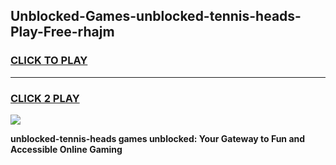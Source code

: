 
## Unblocked-Games-unblocked-tennis-heads-Play-Free-rhajm
<h3>
<a href="https://premium76.site?title=unblocked-tennis-heads&ref=18A1">CLICK TO PLAY</a></h3>
<hr>

<h3>
<a href="https://premium76.site?title=unblocked-tennis-heads&ref=18A1">CLICK 2 PLAY</a>
  
</h3>

<a href="https://premium76.site?title=unblocked-tennis-heads&ref=18A1"><img src="https://clearcache.store/games.png"></a>


**unblocked-tennis-heads games unblocked: Your Gateway to Fun and Accessible Online Gaming**
